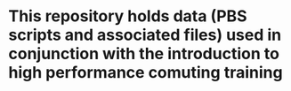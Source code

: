 # This repository holds data (PBS scripts and associated files) used in conjunction with the introduction to high performance comuting training
